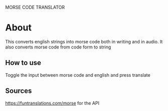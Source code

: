 MORSE CODE TRANSLATOR
# About
This converts english strings into morse code both in writing and in audio. It also converts morse code from code form to string

## How to use
Toggle the input between morse code and english and press translate

## Sources
https://funtranslations.com/morse for the API
